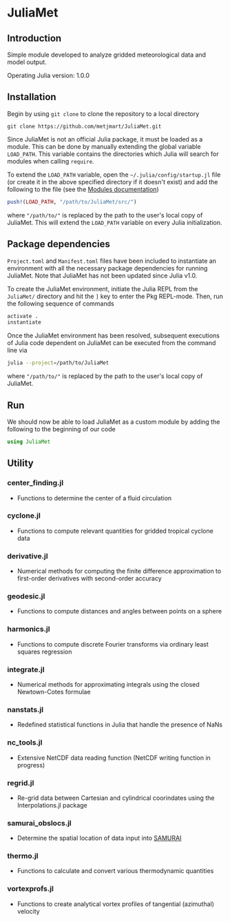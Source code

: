 # JuliaMet

## Introduction

Simple module developed to analyze gridded meteorological data and model output. 

Operating Julia version: 1.0.0

## Installation

Begin by using `git clone` to clone the repository to a local directory
```
git clone https://github.com/metjmart/JuliaMet.git
```

Since JuliaMet is not an official Julia package, it must be loaded as 
a module. This can be done by manually extending the global variable 
`LOAD_PATH`. This variable contains the directories which Julia will search 
for modules when calling `require`. 

To extend the `LOAD_PATH` variable, open the `~/.julia/config/startup.jl` file 
(or create it in the above specified directory if it doesn't exist) and add the following to the file
(see the [Modules documentation](https://docs.julialang.org/en/v1/manual/modules/index.html))
```julia
push!(LOAD_PATH, "/path/to/JuliaMet/src/")
```
where `"/path/to/"` is replaced by the path to the user's local copy of JuliaMet.
This will extend the `LOAD_PATH` variable on every Julia initialization. 

## Package dependencies 

`Project.toml` and `Manifest.toml` files have been included to instantiate an
environment with all the necessary package dependencies for running JuliaMet.
Note that JuliaMet has not been updated since Julia v1.0. 

To create the JuliaMet environment, initiate the Julia REPL from the `JuliaMet/` 
directory and hit the `]` key to enter the Pkg REPL-mode. Then, run the following
sequence of commands
```julia
activate .
instantiate
```
Once the JuliaMet environment has been resolved, subsequent executions of Julia code
dependent on JuliaMet can be executed from the command line via
```bash
julia --project=/path/to/JuliaMet
```
where `"/path/to/"` is replaced by the path to the user's local copy of JuliaMet.

## Run

We should now be able to load JuliaMet as a custom
module by adding the following to the beginning of our code
```julia
using JuliaMet
```

## Utility

### center_finding.jl
* Functions to determine the center of a fluid circulation

### cyclone.jl 
* Functions to compute relevant quantities for gridded tropical cyclone data

### derivative.jl 
* Numerical methods for computing the finite difference approximation to first-order derivatives with second-order accuracy 

### geodesic.jl
* Functions to compute distances and angles between points on a sphere

### harmonics.jl
* Functions to compute discrete Fourier transforms via ordinary least squares regression

### integrate.jl
* Numerical methods for approximating integrals using the closed Newtown-Cotes formulae

### nanstats.jl 
* Redefined statistical functions in Julia that handle the presence of NaNs

### nc_tools.jl 
* Extensive NetCDF data reading function (NetCDF writing function in progress)

### regrid.jl 
* Re-grid data between Cartesian and cylindrical coorindates using the Interpolations.jl package

### samurai_obslocs.jl 
* Determine the spatial location of data input into [SAMURAI](https://github.com/mmbell/samurai)

### thermo.jl
* Functions to calculate and convert various thermodynamic quantities 

### vortexprofs.jl
* Functions to create analytical vortex profiles of tangential (azimuthal) velocity 
